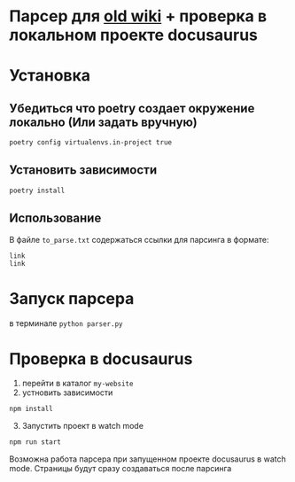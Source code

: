 # Парсер для [old wiki](https://dev.iridi.com) + проверка в локальном проекте docusaurus

# Установка

## Убедиться что poetry создает окружение локально (Или задать вручную)

```bash
poetry config virtualenvs.in-project true
```

## Установить зависимости

```bash
poetry install
```

## Использование

В файле `to_parse.txt` содержаться ссылки для парсинга в формате:

```
link
link
```

# Запуск парсера

в терминале `python parser.py`

# Проверка в docusaurus

1. перейти в каталог `my-website`
2. устновить зависимости

```bash
npm install
```

3. Запустить проект в watch mode

```bash
npm run start
```

Возможна работа парсера при запущенном проекте docusaurus в watch mode. Страницы будут сразу создаваться после парсинга
